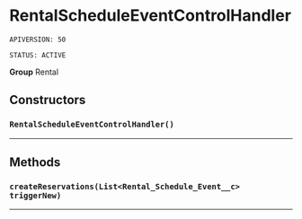 # RentalScheduleEventControlHandler

`APIVERSION: 50`

`STATUS: ACTIVE`



**Group** Rental

## Constructors
### `RentalScheduleEventControlHandler()`
---
## Methods
### `createReservations(List<Rental_Schedule_Event__c> triggerNew)`
---
